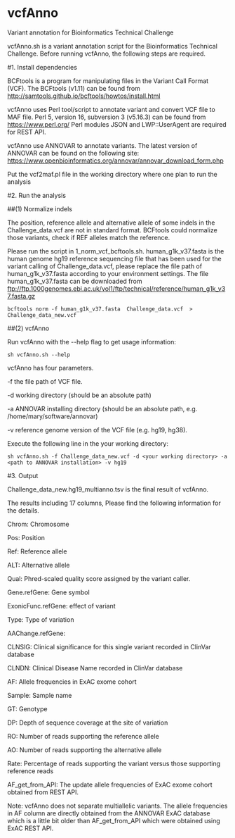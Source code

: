 # vcfAnno
Variant annotation for Bioinformatics Technical Challenge

vcfAnno.sh is a variant annotation script for the Bioinformatics Technical Challenge.
Before running vcfAnno, the following steps are required.


#1. Install dependencies

BCFtools is a program for manipulating files in the Variant Call Format (VCF).
The BCFtools (v1.11) can be found from http://samtools.github.io/bcftools/howtos/install.html

vcfAnno uses Perl tool/script to annotate variant and convert VCF file to MAF file.
Perl 5, version 16, subversion 3 (v5.16.3) can be found from https://www.perl.org/
Perl modules JSON and LWP::UserAgent are required for REST API.


vcfAnno use ANNOVAR to annotate variants. The latest version of ANNOVAR can be found on the following site:
https://www.openbioinformatics.org/annovar/annovar_download_form.php

Put the vcf2maf.pl file in the working directory where one plan to run the analysis


#2. Run the analysis

##(1) Normalize indels

The position, reference allele and alternative allele of some indels in the Challenge_data.vcf are not in standard format. BCFtools could normalize those variants, check if REF alleles match the reference.

Please run the script in 1_norm_vcf_bcftools.sh. human_g1k_v37.fasta is the human genome hg19 reference sequencing file that has been used for the variant calling of Challenge_data.vcf, please replace the file path of human_g1k_v37.fasta according to your environment settings. 
The file human_g1k_v37.fasta can be downloaded from ftp://ftp.1000genomes.ebi.ac.uk/vol1/ftp/technical/reference/human_g1k_v37.fasta.gz

```
bcftools norm -f human_g1k_v37.fasta  Challenge_data.vcf  > Challenge_data_new.vcf
```

##(2) vcfAnno

Run vcfAnno with the --help flag to get usage information:

```
sh vcfAnno.sh --help
```

vcfAnno has four parameters.

-f the file path of VCF file.

-d working directory (should be an absolute path)

-a ANNOVAR installing directory (should be an absolute path, e.g. /home/mary/software/annovar)

-v reference genome version of the VCF file (e.g. hg19, hg38).

Execute the following line in the your working directory:
```
sh vcfAnno.sh -f Challenge_data_new.vcf -d <your working directory> -a <path to ANNOVAR installation> -v hg19
```

#3. Output

Challenge_data_new.hg19_multianno.tsv is the final result of vcfAnno.

The results including 17 columns, Please find the following information for the details.

Chrom: Chromosome

Pos: Position

Ref: Reference allele

ALT: Alternative allele

Qual: Phred-scaled quality score assigned by the variant caller.

Gene.refGene: Gene symbol

ExonicFunc.refGene: effect of variant

Type: Type of variation

AAChange.refGene:

CLNSIG: Clinical significance for this single variant recorded in ClinVar database

CLNDN: Clinical Disease Name recorded in ClinVar database

AF: Allele frequencies in ExAC exome cohort

Sample: Sample name

GT: Genotype

DP: Depth of sequence coverage at the site of variation

RO: Number of reads supporting the reference allele

AO: Number of reads supporting the alternative allele

Rate: Percentage of reads supporting the variant versus those supporting reference reads

AF_get_from_API: The update allele frequencies of ExAC exome cohort obtained from REST API.






Note: vcfAnno does not separate multiallelic variants. The allele frequencies in AF column are directly obtained from the ANNOVAR ExAC database which is a little bit older than AF_get_from_API which were obtained using ExAC REST API.
